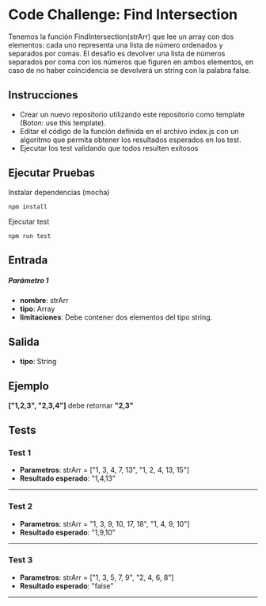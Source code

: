 # Code Challenge: Find Intersection

Tenemos la función FindIntersection(strArr) que lee un array con dos elementos: cada uno representa una lista de número ordenados y separados por comas. El desafío es devolver una lista de números separados por coma con los números que figuren en ambos elementos, en caso de no haber coincidencia se devolverá un string con la palabra false.

## Instrucciones
- Crear un nuevo repositorio utilizando este repositorio como template (Boton: use this template).
- Editar el código de la función definida en el archivo index.js con un algoritmo que permita obtener los resultados esperados en los test.
- Ejecutar los test validando que todos resulten exitosos

## Ejecutar Pruebas

Instalar dependencias (mocha)
```
npm install
```

Ejecutar test
```
npm run test
```
## Entrada

##### Parámetro 1
- **nombre**: strArr
- **tipo**: Array
- **limitaciones**: Debe contener dos elementos del tipo string.

## Salida

- **tipo**: String

## Ejemplo
**["1,2,3", "2,3,4"]** debe retornar **"2,3"** 

## Tests

### Test 1  

- **Parametros**: strArr = ["1, 3, 4, 7, 13", "1, 2, 4, 13, 15"]  
- **Resultado esperado**: "1,4,13"
---
### Test 2  

- **Parametros**: strArr = "1, 3, 9, 10, 17, 18", "1, 4, 9, 10"]  
- **Resultado esperado**: "1,9,10"
---
### Test 3  

- **Parametros**: strArr = ["1, 3, 5, 7, 9", "2, 4, 6, 8"]  
- **Resultado esperado**: "false"
---
